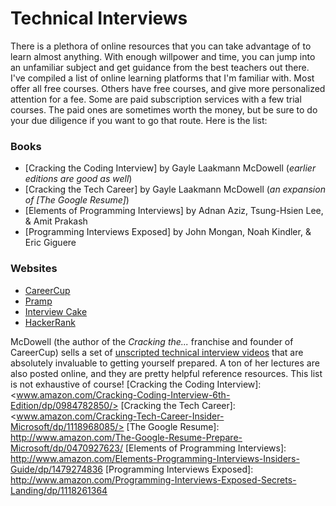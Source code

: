 # Technical Interviews
There is a plethora of online resources that you can take advantage of to learn almost anything. With enough willpower and time, you can jump into an unfamiliar subject and get guidance from the best teachers out there. I've compiled a list of online learning platforms that I'm familiar with. Most offer all free courses. Others have free courses, and give more personalized attention for a fee. Some are paid subscription services with a few trial courses. The paid ones are sometimes worth the money, but be sure to do your due diligence if you want to go that route. Here is the list:

### Books
* [Cracking the Coding Interview] by Gayle Laakmann McDowell (*earlier editions are good as well*)
* [Cracking the Tech Career] by Gayle Laakmann McDowell (*an expansion of [The Google Resume]*)
* [Elements of Programming Interviews] by Adnan Aziz, Tsung-Hsien Lee, & Amit Prakash
* [Programming Interviews Exposed] by John Mongan, Noah Kindler, & Eric Giguere

### Websites
* [CareerCup]
* [Pramp]
* [Interview Cake]
* [HackerRank]

McDowell (the author of the *Cracking the...* franchise and founder of CareerCup) sells a set of [unscripted 
technical interview videos] that are absolutely invaluable to getting yourself prepared. A ton of her lectures 
are also posted online, and they are pretty helpful reference resources. This list is not exhaustive of course!
[Cracking the Coding Interview]: <www.amazon.com/Cracking-Coding-Interview-6th-Edition/dp/0984782850/>
[Cracking the Tech Career]: <www.amazon.com/Cracking-Tech-Career-Insider-Microsoft/dp/1118968085/>
[The Google Resume]: <http://www.amazon.com/The-Google-Resume-Prepare-Microsoft/dp/0470927623/>
[Elements of Programming Interviews]: <http://www.amazon.com/Elements-Programming-Interviews-Insiders-Guide/dp/1479274836>
[Programming Interviews Exposed]: <http://www.amazon.com/Programming-Interviews-Exposed-Secrets-Landing/dp/1118261364>

[CareerCup]: <http://www.careercup.com/page>
[Pramp]: <https://pramp.com>
[Interview Cake]: <https://www.interviewcake.com>
[HackerRank]: <https://www.hackerrank.com/domains/algorithms/>

[unscripted technical interview videos]: <http://www.careercup.com/video>
